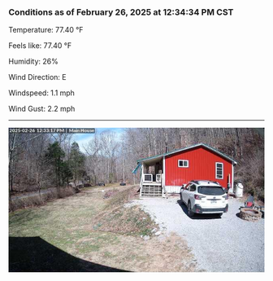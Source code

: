### Conditions as of February 26, 2025 at 12:34:34 PM CST 

Temperature: 77.40 &deg;F

Feels like: 77.40 &deg;F

Humidity: 26%

Wind Direction: E

Windspeed: 1.1 mph

Wind Gust: 2.2 mph

---

<img src="./images/latest.jpeg"/>

